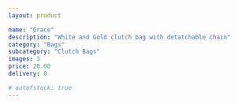 ```yaml
---
layout: product

name: "Grace"
description: "White and Gold clutch bag with detatchable chain"
category: "Bags"
subcategory: "Clutch Bags"
images: 3
price: 20.00
delivery: 0

# outofstock: true
---
```

